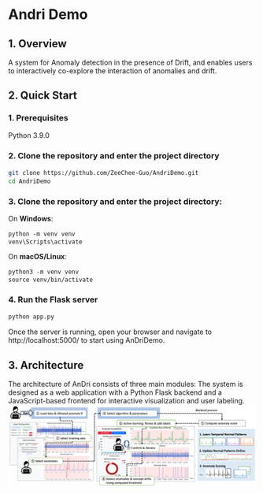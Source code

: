 # Andri Demo

## 1. Overview

A system for Anomaly detection in the presence of Drift, and enables users to interactively co-explore the interaction
of anomalies and drift.

## 2. Quick Start

### 1. Prerequisites
Python 3.9.0

### 2. Clone the repository and enter the project directory

```bash
git clone https://github.com/ZeeChee-Guo/AndriDemo.git
cd AndriDemo
```
### 3. Clone the repository and enter the project directory:
On **Windows**:
 ```
 python -m venv venv
 venv\Scripts\activate
 ```

On **macOS/Linux**:
```
python3 -m venv venv
source venv/bin/activate
```
### 4. Run the Flask server

```bash
python app.py
```

Once the server is running, open your browser and navigate to http://localhost:5000/ to start using AnDriDemo.


## 3. Architecture
The architecture of AnDri consists of three main modules: The system is designed as a web application with a Python Flask backend and a JavaScript-based frontend for interactive visualization and user labeling.
![System Architecture](static/img/architecture.png)
